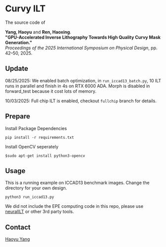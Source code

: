 # Curvy ILT

The source code of 

**Yang, Haoyu** and **Ren, Haoxing**.  
**"GPU-Accelerated Inverse Lithography Towards High Quality Curvy Mask Generation."**  
*Proceedings of the 2025 International Symposium on Physical Design*, pp. 42–50, 2025.


## Update

08/25/2025: We enabled batch optimization, in `run_iccad13_batch.py`, 10 ILT runs in parallel and finish in 4s on RTX 6000 ADA. Morph is disabled in forward_test because it cost lots of memory.

10/03/2025: Full chip ILT is enabled, checkout `fullchip` branch for details.

## Prepare

Install Package Dependencies

`pip install -r requirements.txt`

Install OpenCV seperately

`$sudo apt-get install python3-opencv`

## Usage

This is a running example on ICCAD13 benchmark images.
Change the directory for your own design.

`python3 run_iccad13.py`

We did not include the EPE computing code in this repo, please use [neuralILT](https://github.com/cuhk-eda/neural-ilt) or other 3rd party tools. 

## Contact

[Haoyu Yang](mailto:haoyuy@nvidia.com)





